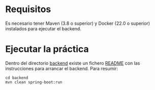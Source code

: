 # Requisitos

Es necesario tener Maven (3.8 o superior) y Docker (22.0 o superior) instalados para ejecutar el backend.

# Ejecutar la práctica

Dentro del directorio [backend](./backend) existe un fichero [README](./backend/README.md) con las instrucciones para
arrancar el backend. Para resumir:

```shell
cd backend
mvn clean spring-boot:run
```


